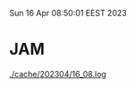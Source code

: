 Sun 16 Apr 08:50:01 EEST 2023
# JAM
<a href='./cache/202304/16_08.log'>./cache/202304/16_08.log</a>
